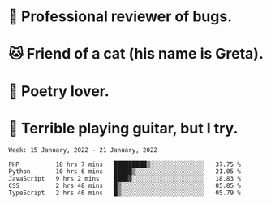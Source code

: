 # 🐛 Professional reviewer of bugs.
# 🐱 Friend of a cat (his name is Greta).
# 📜 Poetry lover.
# 🎸 Terrible playing guitar, but I try.

<!--START_SECTION:waka-->
```text
Week: 15 January, 2022 - 21 January, 2022

PHP          18 hrs 7 mins   █████████▒░░░░░░░░░░░░░░░   37.75 % 
Python       10 hrs 6 mins   █████▒░░░░░░░░░░░░░░░░░░░   21.05 % 
JavaScript   9 hrs 2 mins    ████▓░░░░░░░░░░░░░░░░░░░░   18.83 % 
CSS          2 hrs 48 mins   █▒░░░░░░░░░░░░░░░░░░░░░░░   05.85 % 
TypeScript   2 hrs 46 mins   █▒░░░░░░░░░░░░░░░░░░░░░░░   05.79 % 
```
<!--END_SECTION:waka-->
